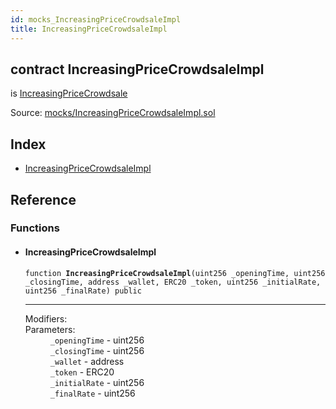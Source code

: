 ```yaml
---
id: mocks_IncreasingPriceCrowdsaleImpl
title: IncreasingPriceCrowdsaleImpl
---
```


<div class="contract-doc"><div class="contract"><h2 class="contract-header"><span class="contract-kind">contract</span> IncreasingPriceCrowdsaleImpl</h2><p class="base-contracts"><span>is</span> <a href="crowdsale_price_IncreasingPriceCrowdsale.html">IncreasingPriceCrowdsale</a></p><div class="source">Source: <a href="https://github.com/OpenZeppelin/zeppelin-solidity/blob/v1.7.0/contracts/mocks/IncreasingPriceCrowdsaleImpl.sol" target="_blank">mocks/IncreasingPriceCrowdsaleImpl.sol</a></div></div><div class="index"><h2>Index</h2><ul><li><a href="mocks_IncreasingPriceCrowdsaleImpl.html#IncreasingPriceCrowdsaleImpl">IncreasingPriceCrowdsaleImpl</a></li></ul></div><div class="reference"><h2>Reference</h2><div class="functions"><h3>Functions</h3><ul><li><div class="item function"><span id="IncreasingPriceCrowdsaleImpl" class="anchor-marker"></span><h4 class="name">IncreasingPriceCrowdsaleImpl</h4><div class="body"><code class="signature">function <strong>IncreasingPriceCrowdsaleImpl</strong><span>(uint256 _openingTime, uint256 _closingTime, address _wallet, ERC20 _token, uint256 _initialRate, uint256 _finalRate) </span><span>public </span></code><hr/><dl><dt><span class="label-modifiers">Modifiers:</span></dt><dd></dd><dt><span class="label-parameters">Parameters:</span></dt><dd><div><code>_openingTime</code> - uint256</div><div><code>_closingTime</code> - uint256</div><div><code>_wallet</code> - address</div><div><code>_token</code> - ERC20</div><div><code>_initialRate</code> - uint256</div><div><code>_finalRate</code> - uint256</div></dd></dl></div></div></li></ul></div></div></div>

